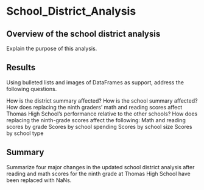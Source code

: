 # School_District_Analysis
## Overview of the school district analysis
Explain the purpose of this analysis.

## Results

Using bulleted lists and images of DataFrames as support, address the following questions.

How is the district summary affected?
How is the school summary affected?
How does replacing the ninth graders’ math and reading scores affect Thomas High School’s performance relative to the other schools?
How does replacing the ninth-grade scores affect the following:
Math and reading scores by grade
Scores by school spending
Scores by school size
Scores by school type

## Summary

Summarize four major changes in the updated school district analysis after reading and math scores for the ninth grade at Thomas High School have been replaced with NaNs.
